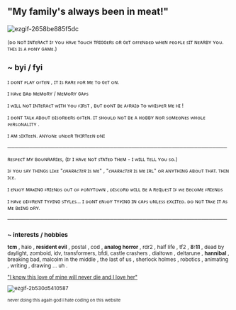 ## "My family's always been in meat!"

<!--
**dmlitionlvrs/dmlitionlvrs** is a ✨ _special_ ✨ repository because its README.md (this file) appears on your GitHub profile.
-->

![ezgif-2658be885f5dc](https://github.com/user-attachments/assets/8a3c1514-462b-4dd8-87cf-05b795885c6d)


<small>(ᴅᴏ ɴᴏᴛ ɪɴᴛᴇʀᴀᴄᴛ ɪꜰ ʏᴏᴜ ʜᴀᴠᴇ ᴛᴏᴜᴄʜ ᴛʀɪɢɢᴇʀꜱ ᴏʀ ɢᴇᴛ ᴏꜰꜰᴇɴᴅᴇᴅ ᴡʜᴇɴ ᴘᴇᴏᴘʟᴇ ꜱɪᴛ ɴᴇᴀʀʙʏ ʏᴏᴜ. ᴛʜɪꜱ ɪꜱ ᴀ ᴘᴏɴʏ ɢᴀᴍᴇ.)

## ~ byi / fyi

ɪ ᴅᴏɴᴛ ᴘʟᴀʏ ᴏꜰᴛᴇɴ , ɪᴛ ɪꜱ ʀᴀʀᴇ ꜰᴏʀ ᴍᴇ ᴛᴏ ɢᴇᴛ ᴏɴ. 

ɪ ʜᴀᴠᴇ ʙᴀᴅ ᴍᴇᴍᴏʀʏ / ᴍᴇᴍᴏʀʏ ɢᴀᴘꜱ

ɪ ᴡɪʟʟ ɴᴏᴛ ɪɴᴛᴇʀᴀᴄᴛ ᴡɪᴛʜ ʏᴏᴜ ꜰɪʀꜱᴛ , ʙᴜᴛ ᴅᴏɴᴛ ʙᴇ ᴀꜰʀᴀɪᴅ ᴛᴏ ᴡʜɪꜱᴘᴇʀ ᴍᴇ ʜɪ !

ɪ ᴅᴏɴᴛ ᴛᴀʟᴋ ᴀʙᴏᴜᴛ ᴅɪꜱᴏʀᴅᴇʀꜱ ᴏꜰᴛᴇɴ. ɪᴛ ꜱʜᴏᴜʟᴅ ɴᴏᴛ ʙᴇ ᴀ ʜᴏʙʙʏ ɴᴏʀ ꜱᴏᴍᴇᴏɴᴇꜱ ᴡʜᴏʟᴇ ᴘᴇʀꜱᴏɴᴀʟɪᴛʏ .

ɪ ᴀᴍ ꜱɪxᴛᴇᴇɴ. ᴀɴʏᴏɴᴇ ᴜɴᴅᴇʀ ᴛʜɪʀᴛᴇᴇɴ ᴅɴɪ

────────────────────────────────────────────────────────────

ʀᴇꜱᴘᴇᴄᴛ ᴍʏ ʙᴏᴜɴʀᴀʀɪᴇꜱ, (ɪꜰ ɪ ʜᴀᴠᴇ ɴᴏᴛ ꜱᴛᴀᴛᴇᴅ ᴛʜᴇᴍ - ɪ ᴡɪʟʟ ᴛᴇʟʟ ʏᴏᴜ ꜱᴏ.)

ɪꜰ ʏᴏᴜ ꜱᴀʏ ᴛʜɪɴɢꜱ ʟɪᴋᴇ "*ᴄʜᴀʀᴀᴄᴛᴇʀ* ɪꜱ ᴍᴇ" , "*ᴄʜᴀʀᴀᴄᴛᴇʀ* ɪꜱ ᴍᴇ ɪʀʟ" ᴏʀ ᴀɴʏᴛʜɪɴɢ ᴀʙᴏᴜᴛ ᴛʜᴀᴛ. ᴛʜɪɴ ɪᴄᴇ.

ɪ ᴇɴᴊᴏʏ ᴍᴀᴋɪɴɢ ꜰʀɪᴇɴᴅꜱ ᴏᴜᴛ ᴏꜰ ᴘᴏɴʏᴛᴏᴡɴ , ᴅɪꜱᴄᴏʀᴅ ᴡɪʟʟ ʙᴇ ᴀ ʀᴇqᴜᴇꜱᴛ ɪꜰ ᴡᴇ ʙᴇᴄᴏᴍᴇ ꜰʀɪᴇɴᴅꜱ

ɪ ʜᴀᴠᴇ ᴅɪꜰꜰʀᴇɴᴛ ᴛʏᴘɪɴɢ ꜱᴛʏʟᴇꜱ... ɪ ᴅᴏɴᴛ ᴇɴᴊᴏʏ ᴛʏᴘɪɴɢ ɪɴ ᴄᴀᴘꜱ ᴜɴʟᴇꜱꜱ ᴇxᴄɪᴛᴇᴅ. ᴅᴏ ɴᴏᴛ ᴛᴀᴋᴇ ɪᴛ ᴀꜱ ᴍᴇ ʙᴇɪɴɢ ᴅʀʏ.

────────────────────────────────────────────────────────────

### ~ interests / hobbies

__tcm__ , halo , __resident evil__ , postal , cod , __analog horror__ , rdr2 , half life , tf2 , __8:11__ , dead by daylight, zomboid, idv, transformers, bfdi, castle crashers , dialtown , deltarune , __hannibal__ , breaking bad, malcolm in the middle , the last of us , sherlock holmes , robotics , animating , writing , drawing ... uh .

["I know this love of mine will never die and I love her"](https://open.spotify.com/track/7x4b0UccXSKBWxWmjcrG2T?si=690f09ba6086409a)

![ezgif-2b530d5410587](https://github.com/user-attachments/assets/c809e941-1638-442a-ba96-3698095ad9a3)

<sub>never doing this again god i hate coding on this website</sub>
